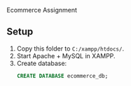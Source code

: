  Ecommerce Assignment

## Setup
1. Copy this folder to `C:/xampp/htdocs/`.
2. Start Apache + MySQL in XAMPP.
3. Create database:
   ```sql
   CREATE DATABASE ecommerce_db;
